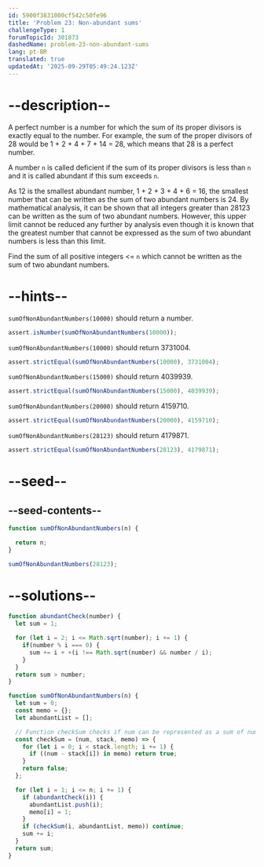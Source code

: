 ```yaml
---
id: 5900f3831000cf542c50fe96
title: 'Problem 23: Non-abundant sums'
challengeType: 1
forumTopicId: 301873
dashedName: problem-23-non-abundant-sums
lang: pt-BR
translated: true
updatedAt: '2025-09-29T05:49:24.123Z'
---
```


# --description--

A perfect number is a number for which the sum of its proper divisors is exactly equal to the number. For example, the sum of the proper divisors of 28 would be 1 + 2 + 4 + 7 + 14 = 28, which means that 28 is a perfect number.

A number `n` is called deficient if the sum of its proper divisors is less than `n` and it is called abundant if this sum exceeds `n`.

As 12 is the smallest abundant number, 1 + 2 + 3 + 4 + 6 = 16, the smallest number that can be written as the sum of two abundant numbers is 24. By mathematical analysis, it can be shown that all integers greater than 28123 can be written as the sum of two abundant numbers. However, this upper limit cannot be reduced any further by analysis even though it is known that the greatest number that cannot be expressed as the sum of two abundant numbers is less than this limit.

Find the sum of all positive integers &lt;= `n` which cannot be written as the sum of two abundant numbers.

# --hints--

`sumOfNonAbundantNumbers(10000)` should return a number.

```js
assert.isNumber(sumOfNonAbundantNumbers(10000));
```

`sumOfNonAbundantNumbers(10000)` should return 3731004.

```js
assert.strictEqual(sumOfNonAbundantNumbers(10000), 3731004);
```

`sumOfNonAbundantNumbers(15000)` should return 4039939.

```js
assert.strictEqual(sumOfNonAbundantNumbers(15000), 4039939);
```

`sumOfNonAbundantNumbers(20000)` should return 4159710.

```js
assert.strictEqual(sumOfNonAbundantNumbers(20000), 4159710);
```

`sumOfNonAbundantNumbers(28123)` should return 4179871.

```js
assert.strictEqual(sumOfNonAbundantNumbers(28123), 4179871);
```

# --seed--

## --seed-contents--

```js
function sumOfNonAbundantNumbers(n) {

  return n;
}

sumOfNonAbundantNumbers(28123);
```

# --solutions--

```js
function abundantCheck(number) {
  let sum = 1;

  for (let i = 2; i <= Math.sqrt(number); i += 1) {
    if(number % i === 0) {
      sum += i + +(i !== Math.sqrt(number) && number / i);
    }
  }
  return sum > number;
}

function sumOfNonAbundantNumbers(n) {
  let sum = 0;
  const memo = {};
  let abundantList = [];

  // Function checkSum checks if num can be represented as a sum of numbers in the stack (array)
  const checkSum = (num, stack, memo) => {
    for (let i = 0; i < stack.length; i += 1) {
      if ((num - stack[i]) in memo) return true;
    }
    return false;
  };

  for (let i = 1; i <= n; i += 1) {
    if (abundantCheck(i)) {
      abundantList.push(i);
      memo[i] = 1;
    }
    if (checkSum(i, abundantList, memo)) continue;
    sum += i;
  }
  return sum;
}
```
